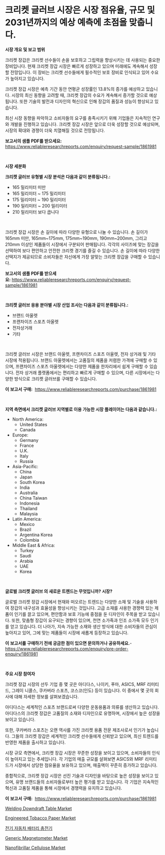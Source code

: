 <p><h1>크리켓 글러브 시장은 시장 점유율, 규모 및 2031년까지의 예상 예측에 초점을 맞춥니다.</h1></p><p><strong>시장 개요 및 보고 범위</strong></p>
<p><p>크리켓 장갑은 크리켓 선수들이 손을 보호하고 그립력을 향상시키는 데 사용되는 중요한 장비입니다. 현재 크리켓 장갑 시장은 빠르게 성장하고 있으며 미래에도 계속해서 성장할 전망입니다. 이 장비는 크리켓 선수들에게 필수적인 보호 장비로 인식되고 있어 수요가 높아지고 있습니다.</p><p>크리켓 장갑 시장은 예측 기간 동안 연평균 성장률인 13.8%의 증가를 예상하고 있습니다. 시장의 최신 동향을 고려할 때, 크리켓 장갑의 수요가 계속해서 증가할 것으로 예상됩니다. 또한 기술의 발전과 디자인의 혁신으로 인해 장갑의 품질과 성능이 향상되고 있습니다.</p><p>최신 시장 동향을 파악하고 소비자들의 요구를 충족시키기 위해 기업들은 지속적인 연구와 개발을 진행하고 있습니다. 크리켓 장갑 시장은 앞으로 더욱 성장할 것으로 예상되며, 시장의 확대와 경쟁이 더욱 치열해질 것으로 전망됩니다.</p></p>
<p><strong>보고서의 샘플 PDF를 받으세요:</strong> <a href="https://www.reliableresearchreports.com/enquiry/request-sample/1861981">https://www.reliableresearchreports.com/enquiry/request-sample/1861981</a></p>
<p>&nbsp;</p>
<p><strong>시장 세분화</strong></p>
<p><strong>크리켓 글러브 유형별 시장 분석은 다음과 같이 분류됩니다.:</strong></p>
<p><ul><li>165 밀리미터 미만</li><li>165 밀리미터 ~ 175 밀리미터</li><li>175 밀리미터 ~ 190 밀리미터</li><li>190 밀리미터 ~ 200 밀리미터</li><li>210 밀리미터 보다 큽니다</li></ul></p>
<p>&nbsp;</p>
<p><p>크리켓 장갑 시장은 손 길이에 따라 다양한 유형으로 나눌 수 있습니다. 손 길이가 165mm 미만, 165mm~175mm, 175mm~190mm, 190mm~200mm, 그리고 210mm 이상인 제품들이 시장에서 구분되어 판매됩니다. 각각의 사이즈에 맞는 장갑을 선택하여 보다 편안하고 안전한 크리켓 경기를 즐길 수 있습니다. 손 길이에 따라 다양한 선택지가 제공되므로 소비자들은 자신에게 가장 알맞는 크리켓 장갑을 구매할 수 있습니다.</p></p>
<p><strong>보고서의 샘플 PDF를 받으세요:</strong>&nbsp;<a href="https://www.reliableresearchreports.com/enquiry/request-sample/1861981">https://www.reliableresearchreports.com/enquiry/request-sample/1861981</a></p>
<p>&nbsp;</p>
<p><strong> 크리켓 글러브 응용 분야별 시장 산업 조사는 다음과 같이 분류됩니다.:</strong></p>
<p><ul><li>브랜드 아울렛</li><li>프랜차이즈 스포츠 아울렛</li><li>전자상거래</li><li>기타</li></ul></p>
<p>&nbsp;</p>
<p><p>크리켓 글러브 시장은 브랜드 아울렛, 프랜차이즈 스포츠 아울렛, 전자 상거래 및 기타 시장에 적용됩니다. 브랜드 아울렛에서는 고품질의 제품을 저렴한 가격에 구매할 수 있으며, 프랜차이즈 스포츠 아울렛에서는 다양한 제품을 한자리에서 쉽게 구매할 수 있습니다. 전자 상거래 플랫폼에서는 편리하고 빠르게 구매할 수 있으며, 다른 시장에서는 다양한 방식으로 크리켓 글러브를 구매할 수 있습니다.</p></p>
<p><strong>이 보고서 구매:</strong>&nbsp; <a href="https://www.reliableresearchreports.com/purchase/1861981">https://www.reliableresearchreports.com/purchase/1861981</a></p>
<p>&nbsp;</p>
<p><strong>지역 측면에서 크리켓 글러브 지역별로 이용 가능한 시장 플레이어는 다음과 같습니다.:</strong></p>
<p><ul>
    <li>
        North America:
        <ul>
            <li>United States</li>
            <li>Canada</li>
        </ul>
    </li>
    <li>
        Europe:
        <ul>
            <li>Germany</li>
            <li>France</li>
            <li>U.K.</li>
            <li>Italy</li>
            <li>Russia</li>
        </ul>
    </li>
    <li>
        Asia-Pacific:
        <ul>
            <li>China</li>
            <li>Japan</li>
            <li>South Korea</li>
            <li>India</li>
            <li>Australia</li>
            <li>China Taiwan</li>
            <li>Indonesia</li>
            <li>Thailand</li>
            <li>Malaysia</li>
        </ul>
    </li>
    <li>
        Latin America:
        <ul>
            <li>Mexico</li>
            <li>Brazil</li>
            <li>Argentina Korea</li>
            <li>Colombia</li>
        </ul>
    </li>
    <li>
        Middle East & Africa:
        <ul>
            <li>Turkey</li>
            <li>Saudi</li>
            <li>Arabia</li>
            <li>UAE</li>
            <li>Korea</li>
        </ul>
    </li>
    </ul></p>
<p>&nbsp;</p>
<p><strong>글로벌 크리켓 글러브 의 새로운 트렌드는 무엇입니까? 시장?</strong></p>
<p><p>글로벌 크리켓 장갑 시장에서 현재와 떠오르는 트렌드는 다양한 소재 및 기술을 사용하여 장갑의 내구성과 효율성을 향상시키는 것입니다. 고급 소재를 사용한 경쟁력 있는 제품이 인기를 끌고 있으며, 편안함과 보호 기능에 중점을 둔 디자인이 주목을 받고 있습니다. 또한, 맞춤형 장갑이 요구되는 경향이 있으며, 천연 소가죽과 인조 소가죽 모두 인기를 얻고 있습니다. 더 나아가, 지속 가능한 소재와 생산 방식에 대한 소비자들의 관심이 높아지고 있어, 그에 맞는 제품들이 시장에 새롭게 등장하고 있습니다.</p></p>
<p><strong>이 보고서를 구매하기 전에 궁금한 점이 있으면 문의하거나 공유하세요.</strong>- <a href="https://www.reliableresearchreports.com/enquiry/pre-order-enquiry/1861981">https://www.reliableresearchreports.com/enquiry/pre-order-enquiry/1861981</a></p>
<p>&nbsp;</p>
<p><strong>주요 시장 참여자</strong></p>
<p><p>크리켓 장갑 시장의 선두 기업 중 몇 곳은 아디다스, 나이키, 푸마, ASICS, MRF 리미티드, 그레이 니콜스, 쿠카버라 스포츠, 코스코(인도) 등이 있습니다. 이 중에서 몇 곳의 회사에 대해 자세한 정보를 살펴보겠습니다.</p><p>아디다스는 세계적인 스포츠 브랜드로써 다양한 운동용품과 의류를 생산하고 있습니다. 아디다스의 크리켓 장갑은 고품질의 소재와 디자인으로 유명하며, 시장에서 높은 성장을 보이고 있습니다. </p><p>또한, 쿠카버라 스포츠는 오랜 역사를 가진 크리켓 용품 전문 제조사로서 인기가 높습니다. 그들의 크리켓 장갑은 세계적인 크리켓 선수들에게 신뢰받고 있으며, 최신 트렌드를 반영한 제품을 출시하고 있습니다.</p><p>시장 규모 측면에서, 크리켓 장갑 시장은 꾸준한 성장을 보이고 있으며, 소비자들의 인식이 높아지고 있는 추세입니다. 각 기업의 매출 규모를 살펴보면 ASICS와 MRF 리미티드가 시장에서 상당한 점유율을 보유하고 있으며, 매출액이 꾸준히 증가하고 있습니다.</p><p>종합적으로, 크리켓 장갑 시장은 선진 기술과 디자인을 바탕으로 높은 성장을 보이고 있으며, 유명 브랜드들의 소비자들로부터 높은 평가를 받고 있습니다. 각 기업은 지속적인 혁신과 고품질 제품을 통해 시장에서 경쟁력을 유지하고 있습니다.</p></p>
<p><strong>이 보고서 구매:</strong>&nbsp;&nbsp;<a href="https://www.reliableresearchreports.com/purchase/1861981">https://www.reliableresearchreports.com/purchase/1861981</a></p>
<p><p><a href="https://issuu.com/reportprime-2/docs/welding-downdraft-table-market-size-2030.pptx">Welding Downdraft Table Market</a></p><p><a href="https://cat-emmental-94b.notion.site/Engineered-Tobacco-Paper-Market-Centers-on-Aspects-such-as-Market-Growth-Market-Share-Market-Oppor-f0add1925b704ab8bf65e0e06d48bc90">Engineered Tobacco Paper Market</a></p><p><a href="https://github.com/vss5505pa7z1p/Market-Research-Report-List-1/blob/main/5716618191605.md">전기 자동차 배터리 충전기</a></p><p><a href="https://view.publitas.com/reportprime-1/generic-magnetometer-market-research-report-unlocks-analysis-on-the-market-financial-status-market-size-and-market-revenue-upto-2030/">Generic Magnetometer Market</a></p><p><a href="https://github.com/sofayahoo2023/Market-Research-Report-List-3/blob/main/nanofibrillar-cellulose-market.md">Nanofibrillar Cellulose Market</a></p></p>
